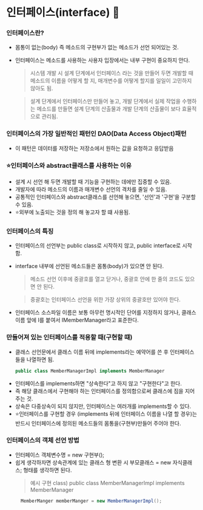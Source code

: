 # 인터페이스(interface)	:pushpin:


### 인터페이스란?
* 몸통이 없는(body) 즉 메소드의 구현부가 없는 메소드가 선언 되어있는 것.
* 인터페이스는 메소드를 사용하는 사용자 입장에서는 내부 구현이 중요하지 안다.
  > 시스템 개발 시 설계 단계에서 인터페이스 라는 것을 만들어 두면 개발할 때 메소드의 이름을 어떻게 할 지,
  > 매개변수를 어떻게 할지를 일일이 고민하지 않아도 됨.
  
  > 설계 단계에서 인터페이스만 만들어 놓고, 개발 단계에서 실제 작업을 수행하는 메소드를 만들면 설계 단계의 산출물과 개발 단계의 산출물이 보다 효율적으로 관리됨.
  
  

### 인터페이스의 가장 일반적인 패턴인 DAO(Data Access Object)패턴
* 이 패턴은 데이터를 저장하는 저장소에서 원하는 값을 요청하고 응답받음

### ⭐인터페이스와 abstract클래스를 사용하는 이유
* 설계 시 선언 해 두면 개발할 때 기능을 구현하는 데에만 집중할 수 있음.
* 개발자에 따라 메소드의 이름과 매개변수 선언의 격차를 줄일 수 있음.
* 공통적인 인터페이스와 abstract클래스를 선언해 놓으면, '선언'과 '구현'을 구분할 수 있음.
* ⭐외부에 노출되는 것을 정의 해 놓고자 할 떄 사용됨.

### 인터페이스의 특징
* 인터페이스의 선언부는 public class로 시작하지 않고, public interface로 시작함.
* interface 내부에 선언된 메소드들은 몸통(body)가 있으면 안 된다.
  > 메소드 선언 이후에 중괄호를 열고 닫거나, 중괄호 안에 한 줄의 코드도 있으면 안 된다.
  
  > 중괄호는 인터페이스 선언을 위한 가장 상위의 중괄호만 있어야 한다.
* 인터페이스 소스파일 이름은 보통 아무런 명시적인 단어를 지정하지 않거나, 클래스 이름 앞에 I를 붙여서 IMemberManager라고 표준한다.

### 만들어져 있는 인터페이스를 적용할 때(구현할 떄)
* 클래스 선언문에서 클래스 이름 뒤에 implements라는 예약어를 쓴 후 인터페이스들을 나열하면 됨.
  ```java
  public class MemberManagerImpl implements MemberManager
  ```
* 인터페이스를 implements하면 "상속한다"고 하지 않고 "구현한다"고 한다.
* 즉 해당 클래스에서 구현해야 하는 인터페이스를 정의함으로써 클래스에 짐을 지어 주는 것.
* 상속은 다중상속이 되지 않지만, 인터페이스는 여러개를 implements할 수 있다.
* ⭐인터페이스를 구현할 경우 (implements 뒤에 인터페이스 이름을 나열 할 경우)는 반드시 인터페이스에 정의된 메소드들의 몸통을(구현부)만들어 주어야 한다.

### 인터페이스의 객체 선언 방법
* 인터페이스 객체변수명 = new 구현부();
* 쉽게 생각하자면 상속관계에 있는 클래스 형 변환 시 부모클래스 = new 자식클래스; 형태를 생각하면 된다.
  > 예시 구현 class) public class MemberManagerImpl implements MemberManager
  ```java
    MemberManger memberManger = new MemberManagerImpl();
  ```

